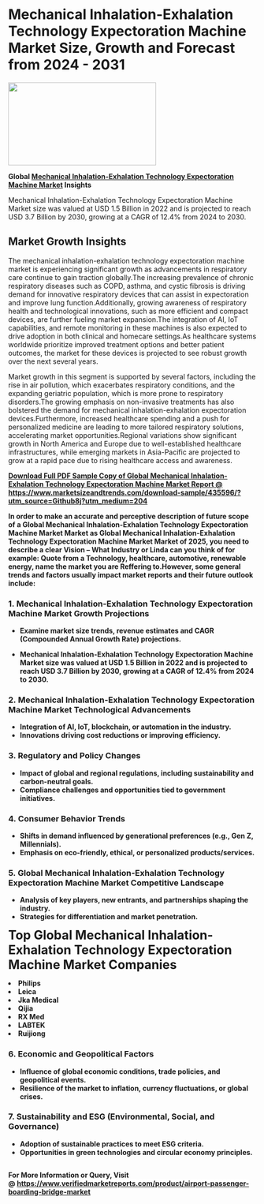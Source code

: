 <H1>Mechanical Inhalation-Exhalation Technology Expectoration Machine Market Size, Growth and Forecast from 2024 - 2031</H1><img class="aligncenter size-medium wp-image-584254" src="https://thirdeyenews.in/wp-content/uploads/2024/09/Global-Market-Research-300x168.jpeg" alt="" width="300" height="168" /><p><strong>Global&nbsp;<a href="https://www.marketsizeandtrends.com/download-sample/435596/?utm_source=Github8j?utm_medium=204">Mechanical Inhalation-Exhalation Technology Expectoration Machine Market</a> Insights</strong></p><p>Mechanical Inhalation-Exhalation Technology Expectoration Machine Market size was valued at USD 1.5 Billion in 2022 and is projected to reach USD 3.7 Billion by 2030, growing at a CAGR of 12.4% from 2024 to 2030.</p><p><h2>Market Growth Insights</h2> <p>The mechanical inhalation-exhalation technology expectoration machine market is experiencing significant growth as advancements in respiratory care continue to gain traction globally.The increasing prevalence of chronic respiratory diseases such as COPD, asthma, and cystic fibrosis is driving demand for innovative respiratory devices that can assist in expectoration and improve lung function.Additionally, growing awareness of respiratory health and technological innovations, such as more efficient and compact devices, are further fueling market expansion.The integration of AI, IoT capabilities, and remote monitoring in these machines is also expected to drive adoption in both clinical and homecare settings.As healthcare systems worldwide prioritize improved treatment options and better patient outcomes, the market for these devices is projected to see robust growth over the next several years.</p> <p><strong><a href="#"></a></strong></p> <p>Market growth in this segment is supported by several factors, including the rise in air pollution, which exacerbates respiratory conditions, and the expanding geriatric population, which is more prone to respiratory disorders.The growing emphasis on non-invasive treatments has also bolstered the demand for mechanical inhalation-exhalation expectoration devices.Furthermore, increased healthcare spending and a push for personalized medicine are leading to more tailored respiratory solutions, accelerating market opportunities.Regional variations show significant growth in North America and Europe due to well-established healthcare infrastructures, while emerging markets in Asia-Pacific are projected to grow at a rapid pace due to rising healthcare access and awareness.</p> <p><strong><a href="#"></p><p><span class=""><strong>Download Full PDF Sample Copy of Global Mechanical Inhalation-Exhalation Technology Expectoration Machine Market Report</strong> @ <a href="https://www.marketsizeandtrends.com/download-sample/435596/?utm_source=Github8j?utm_medium=204" target="_blank">https://www.marketsizeandtrends.com/download-sample/435596/?utm_source=Github8j?utm_medium=204</a></span></p><p>In order to make an accurate and perceptive description of future scope of a Global&nbsp;Mechanical Inhalation-Exhalation Technology Expectoration Machine Market Market as Global&nbsp;Mechanical Inhalation-Exhalation Technology Expectoration Machine Market Market of 2025, you need to describe a clear Vision &ndash; What Industry or Linda can you think of for example: Quote from a Technology, healthcare, automotive, renewable energy, name the market you are Reffering to.However, some general trends and factors usually impact market reports and their future outlook include:</p><h3>1.&nbsp;<strong>Mechanical Inhalation-Exhalation Technology Expectoration Machine Market Growth Projections</strong></h3><ul><li>Examine market size trends, revenue estimates and CAGR (Compounded Annual Growth Rate) projections.</li><li><p>Mechanical Inhalation-Exhalation Technology Expectoration Machine Market size was valued at USD 1.5 Billion in 2022 and is projected to reach USD 3.7 Billion by 2030, growing at a CAGR of 12.4% from 2024 to 2030.</p></li></ul><h3>2.&nbsp;<strong>Mechanical Inhalation-Exhalation Technology Expectoration Machine Market Technological Advancements</strong></h3><ul><li>Integration of AI, IoT, blockchain, or automation in the industry.</li><li>Innovations driving cost reductions or improving efficiency.</li></ul><h3>3.&nbsp;<strong>Regulatory and Policy Changes</strong></h3><ul><li>Impact of global and regional regulations, including sustainability and carbon-neutral goals.</li><li>Compliance challenges and opportunities tied to government initiatives.</li></ul><h3>4.&nbsp;<strong>Consumer Behavior Trends</strong></h3><ul><li>Shifts in demand influenced by generational preferences (e.g., Gen Z, Millennials).</li><li>Emphasis on eco-friendly, ethical, or personalized products/services.</li></ul><h3>5.&nbsp;<strong>Global Mechanical Inhalation-Exhalation Technology Expectoration Machine Market Competitive Landscape</strong></h3><ul><li>Analysis of key players, new entrants, and partnerships shaping the industry.</li><li>Strategies for differentiation and market penetration.</li></ul><p data-pm-slice="1 1 []"><span style="color: inherit; font-family: inherit; font-size: 25px;">Top Global Mechanical Inhalation-Exhalation Technology Expectoration Machine Market Companies</span></p><div class="" data-test-id=""><p><li>Philips</li><li> Leica</li><li> Jka Medical</li><li> Qijia</li><li> RX Med</li><li> LABTEK</li><li> Ruijiong</li></p></div><h3>6.&nbsp;<strong>Economic and Geopolitical Factors</strong></h3><ul><li>Influence of global economic conditions, trade policies, and geopolitical events.</li><li>Resilience of the market to inflation, currency fluctuations, or global crises.</li></ul><h3>7.&nbsp;<strong>Sustainability and ESG (Environmental, Social, and Governance)</strong></h3><ul><li>Adoption of sustainable practices to meet ESG criteria.</li><li>Opportunities in green technologies and circular economy principles.</li></ul><h2><strong style="font-size: 14px;">For More Information or Query, Visit @&nbsp;</strong><a style="background-color: #ffffff; font-size: 14px;" href="https://www.marketsizeandtrends.com/report/mechanical-inhalation-exhalation-technology-expectoration-machine-market/" target="_blank">https://www.verifiedmarketreports.com/product/airport-passenger-boarding-bridge-market</a></h2>